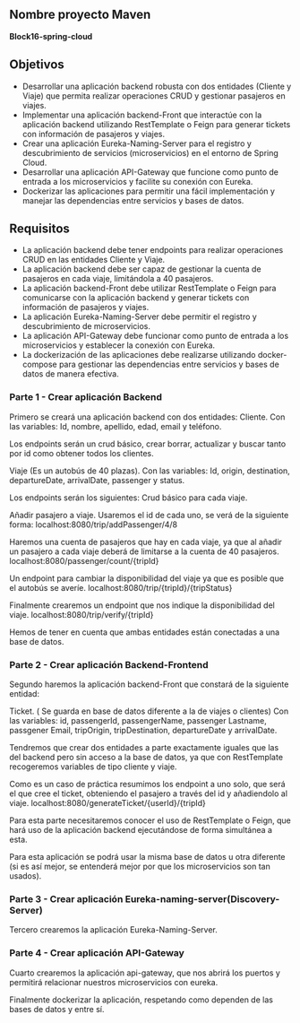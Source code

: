 ## Nombre proyecto Maven

**Block16-spring-cloud**

## Objetivos
- Desarrollar una aplicación backend robusta con dos entidades (Cliente y Viaje) que permita realizar operaciones CRUD y gestionar pasajeros en viajes.
- Implementar una aplicación backend-Front que interactúe con la aplicación backend utilizando RestTemplate o Feign para generar tickets con información de pasajeros y viajes.
- Crear una aplicación Eureka-Naming-Server para el registro y descubrimiento de servicios (microservicios) en el entorno de Spring Cloud.
- Desarrollar una aplicación API-Gateway que funcione como punto de entrada a los microservicios y facilite su conexión con Eureka.
- Dockerizar las aplicaciones para permitir una fácil implementación y manejar las dependencias entre servicios y bases de datos.

## Requisitos
- La aplicación backend debe tener endpoints para realizar operaciones CRUD en las entidades Cliente y Viaje.
- La aplicación backend debe ser capaz de gestionar la cuenta de pasajeros en cada viaje, limitándola a 40 pasajeros.
- La aplicación backend-Front debe utilizar RestTemplate o Feign para comunicarse con la aplicación backend y generar tickets con información de pasajeros y viajes.
- La aplicación Eureka-Naming-Server debe permitir el registro y descubrimiento de microservicios.
- La aplicación API-Gateway debe funcionar como punto de entrada a los microservicios y establecer la conexión con Eureka.
- La dockerización de las aplicaciones debe realizarse utilizando docker-compose para gestionar las dependencias entre servicios y bases de datos de manera efectiva.

### Parte 1 - Crear aplicación Backend
Primero se creará una aplicación backend con dos entidades:
Cliente.
Con las variables:
	Id, nombre, apellido, edad, email y teléfono.

Los endpoints serán un crud básico, crear borrar, actualizar y buscar tanto por id como obtener todos los clientes.

Viaje (Es un autobús de 40 plazas).
Con las variables:
	Id, origin, destination, departureDate, arrivalDate,  passenger y status.
 
Los endpoints serán los siguientes:
Crud básico para cada viaje. 

Añadir pasajero a viaje. Usaremos el id de cada uno, se verá de la siguiente forma:
localhost:8080/trip/addPassenger/4/8

Haremos una cuenta de pasajeros que hay en cada viaje, ya que al añadir un pasajero a cada viaje deberá de limitarse a la cuenta de 40 pasajeros.
localhost:8080/passenger/count/{tripId}

Un endpoint para cambiar la disponibilidad del viaje ya que es posible que el autobús se averíe.
localhost:8080/trip/{tripId}/{tripStatus}

Finalmente crearemos un endpoint que nos indique la disponibilidad del viaje.
localhost:8080/trip/verify/{tripId}

Hemos de tener en cuenta que ambas entidades están conectadas a una base de datos.

### Parte 2 - Crear aplicación Backend-Frontend
Segundo haremos la aplicación backend-Front que constará de la siguiente entidad:

Ticket. ( Se guarda en base de datos diferente a la de viajes o clientes)
Con las variables:
id, passengerId, passengerName, passenger Lastname, passgener Email, tripOrigin, tripDestination, departureDate y arrivalDate.

Tendremos que crear dos entidades a parte exactamente iguales que las del backend pero sin acceso a la base de datos, ya que con RestTemplate recogeremos variables de tipo cliente y viaje.

Como es un caso de práctica resumimos los endpoint a uno solo, que será el que cree el ticket, obteniendo el pasajero a través del id y añadiendolo al viaje.
localhost:8080/generateTicket/{userId}/{tripId}

Para esta parte necesitaremos conocer el uso de RestTemplate o Feign, que hará uso de la aplicación backend ejecutándose de forma simultánea a esta.

Para esta aplicación se podrá usar la misma base de datos u otra diferente (si es así mejor, se entenderá mejor por que los microservicios son tan usados).

### Parte 3 - Crear aplicación Eureka-naming-server(Discovery-Server)
Tercero crearemos la aplicación Eureka-Naming-Server.	

### Parte 4 - Crear aplicación API-Gateway
Cuarto crearemos la aplicación api-gateway, que nos abrirá los puertos y permitirá relacionar nuestros microservicios con eureka.

Finalmente dockerizar la aplicación,  respetando como dependen de las bases de datos y entre sí.

